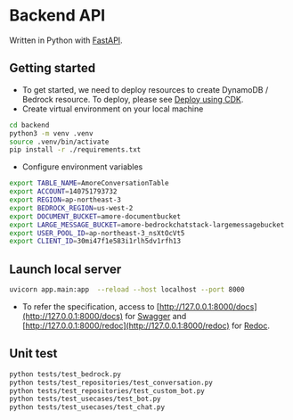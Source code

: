 # Backend API

Written in Python with [FastAPI](https://fastapi.tiangolo.com/).

## Getting started

- To get started, we need to deploy resources to create DynamoDB / Bedrock resource. To deploy, please see [Deploy using CDK](../README.md#deploy-using-cdk).
- Create virtual environment on your local machine

```sh
cd backend
python3 -m venv .venv
source .venv/bin/activate
pip install -r ./requirements.txt
```

- Configure environment variables

```sh
export TABLE_NAME=AmoreConversationTable
export ACCOUNT=140751793732
export REGION=ap-northeast-3
export BEDROCK_REGION=us-west-2
export DOCUMENT_BUCKET=amore-documentbucket
export LARGE_MESSAGE_BUCKET=amore-bedrockchatstack-largemessagebucket
export USER_POOL_ID=ap-northeast-3_nsXtOcVt5
export CLIENT_ID=30mi47f1e583i1rlh5dv1rfh13
```

## Launch local server

```sh
uvicorn app.main:app  --reload --host localhost --port 8000
```

- To refer the specification, access to [http://127.0.0.1:8000/docs](http://127.0.0.1:8000/docs) for [Swagger](https://swagger.io/) and [http://127.0.0.1:8000/redoc](http://127.0.0.1:8000/redoc) for [Redoc](https://github.com/Redocly/redoc).

## Unit test

```sh
python tests/test_bedrock.py
python tests/test_repositories/test_conversation.py
python tests/test_repositories/test_custom_bot.py
python tests/test_usecases/test_bot.py
python tests/test_usecases/test_chat.py
```
